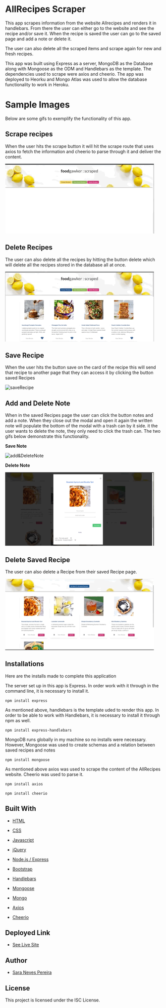 # AllRecipes Scraper

This app scrapes information from the website Allrecipes and renders it in handlebars. From there the user can either go to the website and see the recipe and/or save it. When the recipe is saved the user can go to the saved page and add a note or delete it.

The user can also delete all the scraped items and scrape again for new and fresh recipes. 

This app was built using Express as a server, MongoDB as the Database along with Mongoose as the ODM and Handlebars as the template. 
The dependencies used to scrape were axios and cheerio. 
The app was deployed to Heorku and Mongo Atlas was used to allow the database functionality to work in Heroku. 

# Sample Images

Below are some gifs to exemplify the functionality of this app.

## Scrape recipes

When the user hits the scrape button it will hit the scrape route that uses axios to fetch the information and cheerio to parse through it and deliver the content.

![scrape](./public/assets/images/scraperecipes.gif)

## Delete Recipes

The user can also delete all the recipes by hitting the button delete which will delete all the recipes stored in the database all at once. 

![delete](./public/assets/images/DeleteRecipes.gif)

## Save Recipe

When the user hits the button save on the card of the recipe this will send that recipe to another page that they can access it by clicking the button saved Recipes

![saveRecipe](./public/assets/images/SaveRecipes.gif)



## Add and Delete Note

When in the saved Recipes page the user can click the button notes and add a note. When they close out the modal and open it again the written note will populate the bottom of the modal with a trash can by it side. it the user wants to delete the note, they only need to click the trash can. The two gifs below demonstrate this functionality.

**Save Note**

![add&DeleteNote](./public/assets/images/SaveNote.gif)

**Delete Note**

![DeleteNote](./public/assets/images/DeleteNote.gif)

## Delete Saved Recipe

 The user can also delete a Recipe from their saved Recipe page.

![deleteOne](./public/assets/images/deleteone.gif)

## Installations

Here are the installs made to complete this application

The server set up in this app is Express. In order work with it through in the command line, it is necessary to install it. 

````
npm install express
````
As mentioned above, handlebars is the template uded to render this app. In order to be able to work with Handlebars, it is necessary to install it through npm as well. 

````
npm install express-handlebars
````
MongoDB runs globally in my machine so no installs were necessary. However, Mongoose was used to create schemas and a relation between saved recipes and notes

````
npm install mongoose
````
As mentioned above axios was used to scrape the content of the AllRecipes website. Cheerio was used to parse it.

````
npm install axios
````
````
npm install cheerio
````


## Built With

* [HTML](https://developer.mozilla.org/en-US/docs/Web/HTML)

* [CSS](https://developer.mozilla.org/en-US/docs/Web/CSS)

* [Javascript](https://developer.mozilla.org/en-US/docs/Web/JavaScript)

* [jQuery](https://developer.mozilla.org/en-US/docs/Glossary/jQuery)

* [Node.js / Express](https://developer.mozilla.org/en-US/docs/Learn/Server-side/Express_Nodejs)

* [Bootstrap](https://getbootstrap.com/docs/4.4/getting-started/introduction/)

* [Handlebars](https://handlebarsjs.com/guide/#what-is-handlebars)

* [Mongoose](https://mongoosejs.com/)

* [Mongo](https://www.mongodb.com/)

* [Axios](https://www.npmjs.com/package/axios)

* [Cheerio](https://www.npmjs.com/package/cheerio)

## Deployed Link
* [See Live Site](https://dashboard.heroku.com/apps/damp-eyrie-19615)

## Author

- [Sara Neves Pereira](https://github.com/SaraNP-33)

## License
This project is licensed under the ISC License.